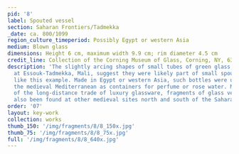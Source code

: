```yaml
---
pid: '8'
label: Spouted vessel
section: Saharan Frontiers/Tadmekka
_date: ca. 800/1099
region_culture_timeperiod: Possibly Egypt or western Asia
medium: Blown glass
dimensions: Height 6 cm, maximum width 9.9 cm; rim diameter 4.5 cm
credit_line: Collection of the Corning Museum of Glass, Corning, NY, 63.1.5
description: 'The slightly arcing shapes of small tubes of green glass, excavated
  at Essouk-Tadmekka, Mali, suggest they were likely part of small spouted bottles
  like this example. Made in Egypt or western Asia, such bottles were used throughout
  the medieval Mediterranean as containers for perfume or rose water. Material remnants
  of the long-distance trade of luxury glassware, fragments of glass vessels, have
  also been found at other medieval sites north and south of the Sahara Desert. '
order: '07'
layout: key-work
collection: works
thumb_150: '/img/fragments/8/8_150x.jpg'
thumb_75: '/img/fragments/8/8_75x.jpg'
full: '/img/fragments/8/8_640x.jpg'
---
```

